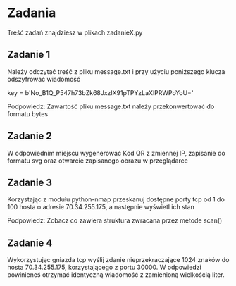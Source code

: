 # Zadania
Treść zadań znajdziesz w plikach zadanieX.py

## Zadanie 1
Należy odczytać treść z pliku message.txt i przy użyciu
poniższego klucza odszyfrować wiadomość

key = b'No_B1Q_P547h73bZk68JxzlX91pTPYzLaXlPRWPoYoU='

Podpowiedź: Zawartość pliku message.txt należy przekonwertować do formatu bytes

## Zadanie 2
W odpowiednim miejscu wygenerować Kod QR z zmiennej IP, zapisanie do formatu svg
oraz otwarcie zapisanego obrazu w przeglądarce

## Zadanie 3
Korzystając z modułu python-nmap przeskanuj dostępne porty tcp od 1 do 100 hosta o adresie 70.34.255.175, a następnie wyświetl ich stan

Podpowiedź: Zobacz co zawiera struktura zwracana przez metode scan()

## Zadanie 4
Wykorzystując gniazda tcp wyślij zdanie nieprzekraczające 1024 znaków do hosta 70.34.255.175, korzystającego z portu 30000.
W odpowiedzi powinieneś otrzymać identyczną wiadomość z zamienioną wielkością liter.
